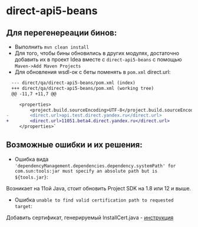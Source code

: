 # direct-api5-beans

## Для перегенереации бинов:
- Выполнить `mvn clean install`
- Для того, чтобы бины обновились в других модулях, достаточно добавить их в проект Idea вместе с `direct-api5-beans`
с помощью `Maven->Add Maven Projects`
- Для обновления wsdl-ок с беты поменять в `pom.xml` direct.url:

```diff
  --- direct/qa/direct-api5-beans/pom.xml (index)
  +++ direct/qa/direct-api5-beans/pom.xml (working tree)
  @@ -11,7 +11,7 @@

     <properties>
         <project.build.sourceEncoding>UTF-8</project.build.sourceEncoding>
-        <direct.url>api.test.direct.yandex.ru</direct.url>
+        <direct.url>11051.beta4.direct.yandex.ru</direct.url>
     </properties>`
   ```


## Возможные ошибки и их решения:
- Ошибка вида `'dependencyManagement.dependencies.dependency.systemPath' for com.sun:tools:jar must specify an absolute path but is ${tools.jar}`:

Возникает на 11ой Java, стоит обновить Project SDK на 1.8 или 12 и выше.
- Ошибка `unable to find valid certification path to requested target`:

Добавить сертификат, генерируемый InstallCert.java - [инструкция](https://wiki.yandex-team.ru/direct/api/duty/commonproblems/#oshibkaperesborabinovponovojjwsdl.chto-totamprosertifikatrugaetsja)


